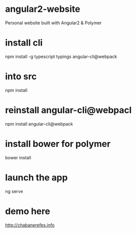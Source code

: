 # angular2-website
Personal website built with Angular2 &amp; Polymer

# install cli
npm install -g typescript typings angular-cli@webpack 

# into src 
npm install 

# reinstall angular-cli@webpacl
npm install angular-cli@webpack

# install bower for polymer
bower install

# launch the app
ng serve

# demo here
http://chabanerefes.info

